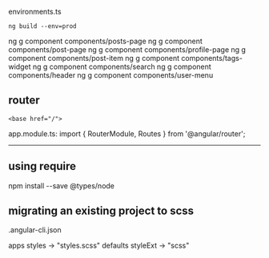 environments.ts

`ng build --env=prod`

ng g component components/posts-page
ng g component components/post-page
ng g component components/profile-page
ng g component components/post-item
ng g component components/tags-widget
ng g component components/search
ng g component components/header
ng g component components/user-menu

## router

`<base href="/">`

app.module.ts:
import { RouterModule, Routes } from '@angular/router';

---

## using require

npm install --save @types/node

## migrating an existing project to scss

.angular-cli.json

apps styles -> "styles.scss"
defaults styleExt -> "scss"

